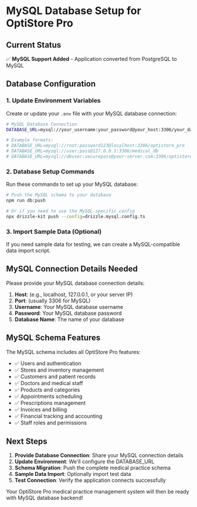 # MySQL Database Setup for OptiStore Pro

## Current Status
✅ **MySQL Support Added** - Application converted from PostgreSQL to MySQL

## Database Configuration

### 1. Update Environment Variables
Create or update your `.env` file with your MySQL database connection:

```bash
# MySQL Database Connection
DATABASE_URL=mysql://your_username:your_password@your_host:3306/your_database_name

# Example formats:
# DATABASE_URL=mysql://root:password123@localhost:3306/optistore_pro
# DATABASE_URL=mysql://user:pass@127.0.0.1:3306/medical_db
# DATABASE_URL=mysql://dbuser:securepass@your-server.com:3306/optistore
```

### 2. Database Setup Commands
Run these commands to set up your MySQL database:

```bash
# Push the MySQL schema to your database
npm run db:push

# Or if you need to use the MySQL-specific config
npx drizzle-kit push --config=drizzle.mysql.config.ts
```

### 3. Import Sample Data (Optional)
If you need sample data for testing, we can create a MySQL-compatible data import script.

## MySQL Connection Details Needed

Please provide your MySQL database connection details:

1. **Host**: (e.g., localhost, 127.0.0.1, or your server IP)
2. **Port**: (usually 3306 for MySQL)
3. **Username**: Your MySQL database username
4. **Password**: Your MySQL database password  
5. **Database Name**: The name of your database

## MySQL Schema Features

The MySQL schema includes all OptiStore Pro features:
- ✅ Users and authentication
- ✅ Stores and inventory management
- ✅ Customers and patient records
- ✅ Doctors and medical staff
- ✅ Products and categories
- ✅ Appointments scheduling
- ✅ Prescriptions management
- ✅ Invoices and billing
- ✅ Financial tracking and accounting
- ✅ Staff roles and permissions

## Next Steps

1. **Provide Database Connection**: Share your MySQL connection details
2. **Update Environment**: We'll configure the DATABASE_URL
3. **Schema Migration**: Push the complete medical practice schema
4. **Sample Data Import**: Optionally import test data
5. **Test Connection**: Verify the application connects successfully

Your OptiStore Pro medical practice management system will then be ready with MySQL database backend!
